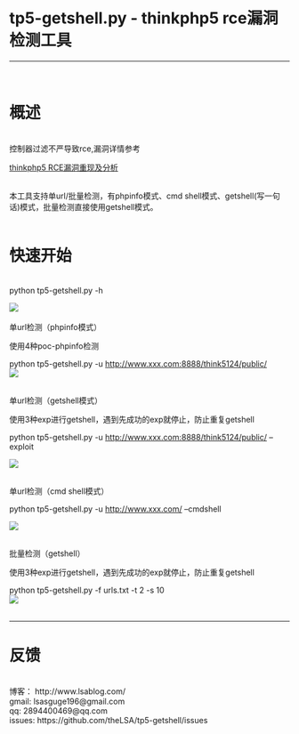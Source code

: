 tp5-getshell.py - thinkphp5 rce漏洞检测工具
==
---------------
<br/>

# 概述 

<br/>
控制器过滤不严导致rce,漏洞详情参考

[thinkphp5 RCE漏洞重现及分析](http://www.lsablog.com/networksec/penetration/thinkphp5-rce-analysis/)

<br/>
本工具支持单url/批量检测，有phpinfo模式、cmd shell模式、getshell(写一句话)模式，批量检测直接使用getshell模式。
<br/><br/>

# 快速开始

<br/>
python tp5-getshell.py -h<br/>

![](https://github.com/theLSA/tp5-getshell/raw/master/demo/p4.png)<br/>
<br/>
单url检测（phpinfo模式）<br/>

使用4种poc-phpinfo检测<br/>

python tp5-getshell.py -u http://www.xxx.com:8888/think5124/public/<br/>
![](https://github.com/theLSA/tp5-getshell/raw/master/demo/p3.png)<br/>
<br/>

单url检测（getshell模式）<br/>

使用3种exp进行getshell，遇到先成功的exp就停止，防止重复getshell<br/>

python tp5-getshell.py -u http://www.xxx.com:8888/think5124/public/ –exploit<br/>

![](https://github.com/theLSA/tp5-getshell/raw/master/demo/p2.png)<br/>
<br/>

单url检测（cmd shell模式）<br/>

python tp5-getshell.py -u http://www.xxx.com/ –cmdshell<br/>

![](https://github.com/theLSA/tp5-getshell/raw/master/demo/p1.png)<br/>
<br/>

批量检测（getshell）<br/>

使用3种exp进行getshell，遇到先成功的exp就停止，防止重复getshell<br/>

python tp5-getshell.py -f urls.txt -t 2 -s 10<br/>
![](https://github.com/theLSA/tp5-getshell/raw/master/demo/p0.png)<br/>
<br/>

----------------------

# 反馈
<br/>
博客： http://www.lsablog.com/<br/>
gmail: lsasguge196@gmail.com<br/>
qq: 2894400469@qq.com<br/>
issues: https://github.com/theLSA/tp5-getshell/issues
